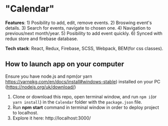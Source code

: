 # "Calendar"
**Features**: 1) Posibility to add, edit, remove events.
              2) Broswing event's details.
              3) Search for events, navigate to chosen one.
              4) Navigation to previous/next month/year.
              5) Posibility to add event quickly.
              6) Synced with redux store and firebase database.

**Tech stack**: React, Redux, Firebase, SCSS, Webpack, BEM(for css classes).

## How to launch app on your computer
Ensure you have node.js and npm(or yarn https://yarnpkg.com/en/docs/install#windows-stable) installed on your PC (https://nodejs.org/uk/download/)

1) Clone or download this repo, open terminal window, and run `npm i`(or `yarn install`) in the `Calendar` folder with the `package.json` file.
2) Run **npm start** command in terminal window in order to deploy project to localhost.
3) Explore it here: http://localhost:3000/
